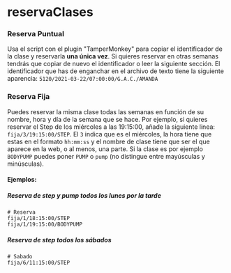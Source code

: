 # reservaClases

### Reserva Puntual
Usa el script con el plugin "TamperMonkey" para copiar el identificador de la clase y reservarla **una única vez**. Si quieres reservar en otras semanas tendrás que copiar de nuevo el identificador o leer la siguiente sección.
El identificador que has de enganchar en el archivo de texto tiene la siguiente aparencia: `5120/2021-03-22/07:00:00/G.A.C./AMANDA`


### Reserva Fija
Puedes reservar la misma clase todas las semanas en función de su nombre, hora y día de la semana que se hace.
Por ejemplo, si quieres reservar el Step de los miércoles a las 19:15:00, añade la siguiente linea: `fija/3/19:15:00/STEP`. El `3` indica que es el miércoles, la hora tiene que estas en el formato `hh:mm:ss` y el nombre de clase tiene que ser el que aparece en la web, o al menos, una parte. Si la clase es por ejemplo `BODYPUMP` puedes poner `PUMP` o `pump` (no distingue entre mayúsculas y minúsculas).

#### Ejemplos:
##### Reserva de step y pump todos los lunes por la tarde
```
# Reserva 
fija/1/18:15:00/STEP
fija/1/19:15:00/BODYPUMP
```

##### Reserva de step todos los sábados
```
# Sabado
fija/6/11:15:00/STEP
```
